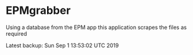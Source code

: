 # EPMgrabber
Using a database from the EPM app this application scrapes the files as required


Latest backup: Sun Sep 1 13:53:02 UTC 2019
